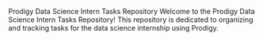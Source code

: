 Prodigy Data Science Intern Tasks Repository
Welcome to the Prodigy Data Science Intern Tasks Repository! This repository is dedicated to organizing and tracking tasks for the data science internship using Prodigy.
